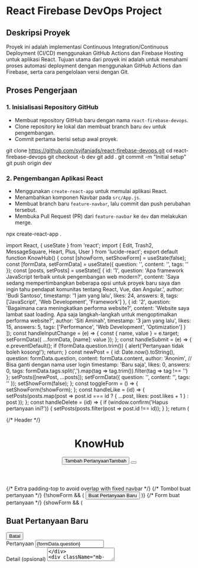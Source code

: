 # React Firebase DevOps Project

## Deskripsi Proyek

Proyek ini adalah implementasi Continuous Integration/Continuous Deployment (CI/CD) menggunakan GitHub Actions dan Firebase Hosting untuk aplikasi React. Tujuan utama dari proyek ini adalah untuk memahami proses automasi deployment dengan menggunakan GitHub Actions dan Firebase, serta cara pengelolaan versi dengan Git.

## Proses Pengerjaan

### 1. Inisialisasi Repository GitHub

- Membuat repository GitHub baru dengan nama `react-firebase-devops`.
- Clone repository ke lokal dan membuat branch baru `dev` untuk pengembangan.
- Commit pertama berisi setup awal proyek.

git clone https://github.com/syifaniads/react-firebase-devops.git
cd react-firebase-devops
git checkout -b dev
git add .
git commit -m "Initial setup"
git push origin dev

### 2. Pengembangan Aplikasi React

- Menggunakan `create-react-app` untuk memulai aplikasi React.
- Menambahkan komponen Navbar pada `src/App.js`.
- Membuat branch baru `feature-navbar`, lalu commit dan push perubahan tersebut.
- Membuka Pull Request (PR) dari `feature-navbar` ke `dev` dan melakukan merge.

npx create-react-app .

import React, { useState } from 'react';
import { Edit, Trash2, MessageSquare, Heart, Plus, User } from 'lucide-react';
export default function KnowHub() {
const [showForm, setShowForm] = useState(false);
const [formData, setFormData] = useState({
question: '',
content: '',
tags: ''
});
const [posts, setPosts] = useState([
{
id: '1',
question: 'Apa framework JavaScript terbaik untuk pengembangan web modern?',
content: 'Saya sedang mempertimbangkan beberapa opsi untuk proyek baru saya dan ingin tahu pendapat komunitas tentang React, Vue, dan Angular.',
author: 'Budi Santoso',
timestamp: '1 jam yang lalu',
likes: 24,
answers: 8,
tags: ['JavaScript', 'Web Development', 'Framework']
},
{
id: '2',
question: 'Bagaimana cara meningkatkan performa website?',
content: 'Website saya lambat saat loading. Apa saja langkah-langkah untuk mengoptimalkan performa website?',
author: 'Siti Aminah',
timestamp: '3 jam yang lalu',
likes: 15,
answers: 5,
tags: ['Performance', 'Web Development', 'Optimization']
}
]);
const handleInputChange = (e) => {
const { name, value } = e.target;
setFormData({
...formData,
[name]: value
});
};
const handleSubmit = (e) => {
e.preventDefault();
if (!formData.question.trim()) {
alert('Pertanyaan tidak boleh kosong!');
return;
}
const newPost = {
id: Date.now().toString(),
question: formData.question,
content: formData.content,
author: 'Anonim', // Bisa ganti dengan nama user login
timestamp: 'Baru saja',
likes: 0,
answers: 0,
tags: formData.tags.split(',').map(tag => tag.trim()).filter(tag => tag !== '')
};
setPosts([newPost, ...posts]);
setFormData({ question: '', content: '', tags: '' });
setShowForm(false);
};
const toggleForm = () => {
setShowForm(!showForm);
};
const handleLike = (id) => {
setPosts(posts.map(post =>
post.id === id ? { ...post, likes: post.likes + 1 } : post
));
};
const handleDelete = (id) => {
if (window.confirm('Hapus pertanyaan ini?')) {
setPosts(posts.filter(post => post.id !== id));
}
};
return (
<div className="min-h-screen bg-white">
{/* Header */}
<header className="bg-green-500 text-white py-3 px-4 w-full fixed top-0 left-0 z-10 shadow-lg">
<div className="flex justify-between items-center max-w-screen-xl mx-auto">
<h1 className="text-xl md:text-2xl font-bold">KnowHub</h1>
<div className="flex items-center space-x-2">
<button 
onClick={toggleForm}
className="bg-white text-green-500 rounded-full px-2 py-1 md:px-3 md:py-1 flex items-center font-medium text-xs md:text-sm"
>
<Plus size={16} className="mr-1" /> <span className="hidden sm:inline">Tambah Pertanyaan</span><span className="sm:hidden">Tambah</span>
</button>
<button className="bg-transparent text-white p-1 rounded-full">
<User size={20} />
</button>
</div>
</div>
</header>
<main className="container mx-auto px-4 py-4 max-w-4xl pt-16"> {/* Extra padding-top to avoid overlap with fixed navbar */}
{/* Tombol buat pertanyaan */}
{!showForm && (
<button 
onClick={toggleForm}
className="bg-green-500 text-white px-4 py-2 rounded-md mb-6 hover:bg-green-600 transition-colors w-full sm:w-auto"
>
Buat Pertanyaan Baru
</button>
)}
{/* Form buat pertanyaan */}
{showForm && (
<div className="mb-6 border rounded-lg p-4 shadow-sm">
<div className="flex justify-between items-center mb-4">
<h2 className="text-lg md:text-xl font-medium text-gray-800">Buat Pertanyaan Baru</h2>
<button 
onClick={toggleForm}
className="bg-gray-200 text-gray-700 px-3 py-1 rounded-md hover:bg-gray-300 transition-colors text-sm"
>
Batal
</button>
</div>
<form onSubmit={handleSubmit}>
<div className="mb-4">
<label className="block text-gray-700 mb-2 font-medium">Pertanyaan</label>
<input
type="text"
name="question"
value={formData.question}
onChange={handleInputChange}
placeholder="Masukkan pertanyaan Anda di sini..."
className="w-full px-4 py-2 border border-green-200 rounded-md focus:outline-none focus:ring-1 focus:ring-green-500 text-gray-800"
/>
</div>
<div className="mb-4">
<label className="block text-gray-700 mb-2 font-medium">Detail (opsional)</label>
<textarea
name="content"
value={formData.content}
onChange={handleInputChange}
placeholder="Tambahkan detail untuk pertanyaan Anda..."
className="w-full px-4 py-2 border border-green-200 rounded-md h-24 md:h-32 focus:outline-none focus:ring-1 focus:ring-green-500 text-gray-800"
/>
</div>
<div className="mb-6">
<label className="block text-gray-700 mb-2 font-medium">Tag (pisahkan dengan koma)</label>
<input
type="text"
name="tags"
value={formData.tags}
onChange={handleInputChange}
placeholder="contoh: web, javascript, react"
className="w-full px-4 py-2 border border-green-200 rounded-md focus:outline-none focus:ring-1 focus:ring-green-500 text-gray-800"
/>
</div>
<div className="flex justify-end">
<button
type="submit"
className="bg-green-500 text-white px-4 py-2 rounded-md hover:bg-green-600 transition-colors w-full sm:w-auto"
>
Publikasikan
</button>
</div>
</form>
</div>
)}
{/* Daftar pertanyaan */}
<div className="space-y-6">
{posts.map(post => (
<div key={post.id} className="border rounded-lg p-4 shadow-sm mb-4 last:mb-0">
<div className="flex justify-between items-start">
<h3 className="text-base md:text-lg font-medium text-green-700 mb-1">{post.question}</h3>
<div className="flex space-x-1">
<button 
onClick={() => alert('Fitur edit belum tersedia')} 
className="text-green-500 hover:text-green-700"
>
<Edit size={16} />
</button>
<button 
onClick={() => handleDelete(post.id)} 
className="text-red-500 hover:text-red-700"
>
<Trash2 size={16} />
</button>
</div>
</div>
<div className="text-xs md:text-sm text-gray-500 mb-2">
<span className="text-green-600 font-medium">{post.author}</span> • {post.timestamp}
</div>
<p className="text-sm md:text-base text-gray-700 mb-3">{post.content}</p>
<div className="flex flex-wrap gap-2 mb-3">
{post.tags.map((tag, index) => (
<span 
key={index} 
className="bg-green-100 text-green-700 px-2 py-1 rounded-full text-xs"
>
{tag}
</span>
))}
</div>
<div className="flex items-center space-x-4">
<button 
onClick={() => handleLike(post.id)}
className="flex items-center text-gray-500 hover:text-green-600 text-xs md:text-sm"
>
<Heart size={14} className="mr-1" />
<span>{post.likes}</span>
</button>
<button className="flex items-center text-gray-500 hover:text-green-600 text-xs md:text-sm">
<MessageSquare size={14} className="mr-1" />
<span>{post.answers} Jawaban</span>
</button>
</div>
</div>
))}
</div>
</main>
</div>
);
}

git checkout -b feature-navbar
git add .
git commit -m "Add Navbar component"
git push origin feature-navbar

### 3. Manajemen Branch dan Merge Conflict

- Membuat branch baru `feature-footer` dan menambahkan komponen Footer.
- Melakukan modifikasi struktur Navbar di branch `dev` dan commit perubahan.
- Membuka PR dari `feature-footer` ke `dev` dan menyelesaikan merge conflict.

export default function Footer() {
return (
<footer className="bg-green-500 text-white py-8 text-center text-sm fixed bottom-0 w-full">
<div className="mb-4">
<p>© {new Date().getFullYear()} KnowHub. Semua Hak & Pengetahuan Dilindungi.</p>
</div>
<div className="flex justify-center space-x-6 mb-4">
<a href="https://www.instagram.com/yourprofile" target="_blank" rel="noopener noreferrer" className="hover:text-emerald-300">
<i className="fab fa-instagram"></i> Instagram
</a>
<a href="https://www.facebook.com/yourprofile" target="_blank" rel="noopener noreferrer" className="hover:text-emerald-300">
<i className="fab fa-facebook"></i> Facebook
</a>
<a href="https://twitter.com/yourprofile" target="_blank" rel="noopener noreferrer" className="hover:text-emerald-300">
<i className="fab fa-twitter"></i> Twitter
</a>
<a href="https://www.linkedin.com/in/yourprofile" target="_blank" rel="noopener noreferrer" className="hover:text-emerald-300">
<i className="fab fa-linkedin"></i> LinkedIn
</a>
</div>
<div className="text-sm">
<a href="/about" className="hover:text-emerald-300 mx-2">Tentang Kami</a>
<a href="/contact" className="hover:text-emerald-300 mx-2">Kontak</a>
<a href="/privacy-policy" className="hover:text-emerald-300 mx-2">Kebijakan Privasi</a>
<a href="/terms-of-service" className="hover:text-emerald-300 mx-2">Syarat & Ketentuan</a>
</div>
</footer>
);
}

git checkout -b feature-footer
git add .
git commit -m "Add Footer component"
git push origin feature-footer

### 4. Konfigurasi CI/CD dengan GitHub Actions

- Membuat folder `.github/workflows` dan menambahkan file `firebase-deploy.yml` untuk konfigurasi CI/CD.
- Menambahkan langkah-langkah dalam workflow untuk:
  - Checkout repository
  - Install dependencies & build aplikasi
  - Deploy ke Firebase Hosting

  name: Firebase Deploy
on:
push:
branches:
- main-clean # Workflow only runs when pushing to the 'main' branch
jobs:
build:
runs-on: ubuntu-latest # Uses the latest Ubuntu environment
steps:
- name: Checkout code
uses: actions/checkout@v3 # Checkout code from repository
- name: Set up Node.js
uses: actions/setup-node@v3
with:
node-version: '18' # Using Node.js version 18
- name: Install dependencies
run: |
npm install
- name: Build the project
run: |
npm run build
- name: Install Firebase CLI
run: |
npm install -g firebase-tools
- name: Deploy to Firebase Hosting
run: |
firebase deploy --only hosting --non-interactive --token ${{ secrets.FIREBASE_TOKEN }} --project fir-react-devops

### 5. Deployment ke Firebase Hosting

- Menginstall dan login ke Firebase CLI.
- Mengkonfigurasi Firebase Hosting di aplikasi React.
- Mengambil Firebase CI Token dan menambahkannya sebagai GitHub Secret.
- Melakukan push ke branch `main` dan memantau hasil deployment di GitHub Actions.

firebase login
firebase init hosting
firebase ci:token

## URL Aplikasi

Aplikasi dapat diakses melalui [Firebase Hosting](https://fir-react-devops.web.app/).

## URL Repository

Repository GitHub proyek ini dapat diakses di [https://github.com/syifaniads/react-firebase-devops](https://github.com/syifaniads/react-firebase-devops).

## Instalasi

Untuk menjalankan aplikasi ini secara lokal, ikuti langkah-langkah berikut:

1. Clone repository ini:

   ```bash
   git clone https://github.com/syifaniads/react-firebase-devops.git



<!-- # Getting Started with Create React App

This project was bootstrapped with [Create React App](https://github.com/facebook/create-react-app).

## Available Scripts

In the project directory, you can run:

### `npm start`

Runs the app in the development mode.\
Open [http://localhost:3000](http://localhost:3000) to view it in your browser.

The page will reload when you make changes.\
You may also see any lint errors in the console.

### `npm test`

Launches the test runner in the interactive watch mode.\
See the section about [running tests](https://facebook.github.io/create-react-app/docs/running-tests) for more information.

### `npm run build`

Builds the app for production to the `build` folder.\
It correctly bundles React in production mode and optimizes the build for the best performance.

The build is minified and the filenames include the hashes.\
Your app is ready to be deployed!

See the section about [deployment](https://facebook.github.io/create-react-app/docs/deployment) for more information.

### `npm run eject`

**Note: this is a one-way operation. Once you `eject`, you can't go back!**

If you aren't satisfied with the build tool and configuration choices, you can `eject` at any time. This command will remove the single build dependency from your project.

Instead, it will copy all the configuration files and the transitive dependencies (webpack, Babel, ESLint, etc) right into your project so you have full control over them. All of the commands except `eject` will still work, but they will point to the copied scripts so you can tweak them. At this point you're on your own.

You don't have to ever use `eject`. The curated feature set is suitable for small and middle deployments, and you shouldn't feel obligated to use this feature. However we understand that this tool wouldn't be useful if you couldn't customize it when you are ready for it.

## Learn More

You can learn more in the [Create React App documentation](https://facebook.github.io/create-react-app/docs/getting-started).

To learn React, check out the [React documentation](https://reactjs.org/).

### Code Splitting

This section has moved here: [https://facebook.github.io/create-react-app/docs/code-splitting](https://facebook.github.io/create-react-app/docs/code-splitting)

### Analyzing the Bundle Size

This section has moved here: [https://facebook.github.io/create-react-app/docs/analyzing-the-bundle-size](https://facebook.github.io/create-react-app/docs/analyzing-the-bundle-size)

### Making a Progressive Web App

This section has moved here: [https://facebook.github.io/create-react-app/docs/making-a-progressive-web-app](https://facebook.github.io/create-react-app/docs/making-a-progressive-web-app)

### Advanced Configuration

This section has moved here: [https://facebook.github.io/create-react-app/docs/advanced-configuration](https://facebook.github.io/create-react-app/docs/advanced-configuration)

### Deployment

This section has moved here: [https://facebook.github.io/create-react-app/docs/deployment](https://facebook.github.io/create-react-app/docs/deployment)

### `npm run build` fails to minify

This section has moved here: [https://facebook.github.io/create-react-app/docs/troubleshooting#npm-run-build-fails-to-minify](https://facebook.github.io/create-react-app/docs/troubleshooting#npm-run-build-fails-to-minify) -->
